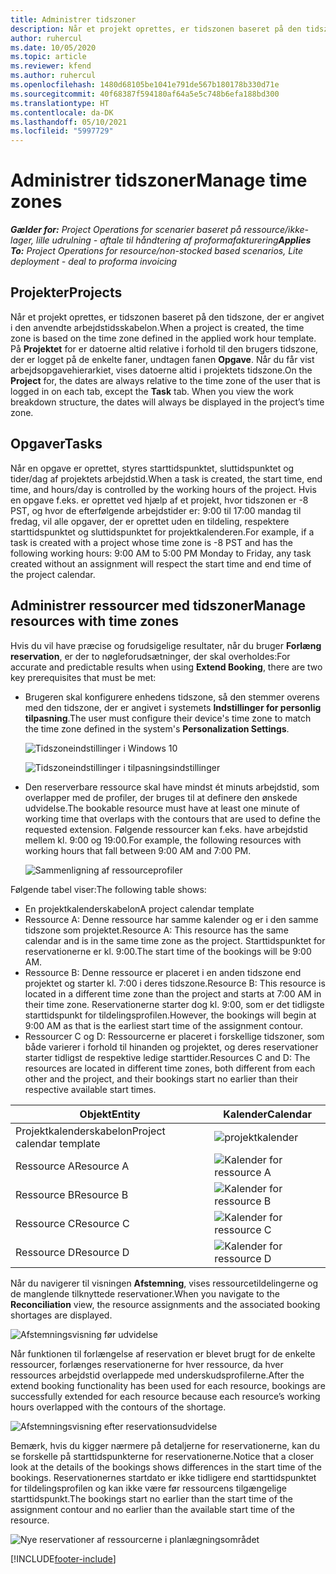 ```yaml
---
title: Administrer tidszoner
description: Når et projekt oprettes, er tidszonen baseret på den tidszone, der er angivet i den anvendte arbejdstidsskabelon.
author: ruhercul
ms.date: 10/05/2020
ms.topic: article
ms.reviewer: kfend
ms.author: ruhercul
ms.openlocfilehash: 1480d68105be1041e791de567b180178b330d71e
ms.sourcegitcommit: 40f68387f594180af64a5e5c748b6efa188bd300
ms.translationtype: HT
ms.contentlocale: da-DK
ms.lasthandoff: 05/10/2021
ms.locfileid: "5997729"
---
```

# <a name="manage-time-zones"></a><span data-ttu-id="15440-103">Administrer tidszoner</span><span class="sxs-lookup"><span data-stu-id="15440-103">Manage time zones</span></span>

<span data-ttu-id="15440-104">_**Gælder for:** Project Operations for scenarier baseret på ressource/ikke-lager, lille udrulning - aftale til håndtering af proformafakturering_</span><span class="sxs-lookup"><span data-stu-id="15440-104">_**Applies To:** Project Operations for resource/non-stocked based scenarios, Lite deployment - deal to proforma invoicing_</span></span>


## <a name="projects"></a><span data-ttu-id="15440-105">Projekter</span><span class="sxs-lookup"><span data-stu-id="15440-105">Projects</span></span>

<span data-ttu-id="15440-106">Når et projekt oprettes, er tidszonen baseret på den tidszone, der er angivet i den anvendte arbejdstidsskabelon.</span><span class="sxs-lookup"><span data-stu-id="15440-106">When a project is created, the time zone is based on the time zone defined in the applied work hour template.</span></span> <span data-ttu-id="15440-107">På **Projektet** for er datoerne altid relative i forhold til den brugers tidszone, der er logget på de enkelte faner, undtagen fanen **Opgave**. Når du får vist arbejdsopgavehierarkiet, vises datoerne altid i projektets tidszone.</span><span class="sxs-lookup"><span data-stu-id="15440-107">On the **Project** for, the dates are always relative to the time zone of the user that is logged in on each tab, except the **Task** tab. When you view the work breakdown structure, the dates will always be displayed in the project’s time zone.</span></span>

## <a name="tasks"></a><span data-ttu-id="15440-108">Opgaver</span><span class="sxs-lookup"><span data-stu-id="15440-108">Tasks</span></span>

<span data-ttu-id="15440-109">Når en opgave er oprettet, styres starttidspunktet, sluttidspunktet og tider/dag af projektets arbejdstid.</span><span class="sxs-lookup"><span data-stu-id="15440-109">When a task is created, the start time, end time, and hours/day is controlled by the working hours of the project.</span></span> <span data-ttu-id="15440-110">Hvis en opgave f.eks. er oprettet ved hjælp af et projekt, hvor tidszonen er -8 PST, og hvor de efterfølgende arbejdstider er: 9:00 til 17:00 mandag til fredag, vil alle opgaver, der er oprettet uden en tildeling, respektere starttidspunktet og sluttidspunktet for projektkalenderen.</span><span class="sxs-lookup"><span data-stu-id="15440-110">For example, if a task is created with a project whose time zone is -8 PST and has the following working hours: 9:00 AM to 5:00 PM Monday to Friday, any task created without an assignment will respect the start time and end time of the project calendar.</span></span>

## <a name="manage-resources-with-time-zones"></a><span data-ttu-id="15440-111">Administrer ressourcer med tidszoner</span><span class="sxs-lookup"><span data-stu-id="15440-111">Manage resources with time zones</span></span>

<span data-ttu-id="15440-112">Hvis du vil have præcise og forudsigelige resultater, når du bruger **Forlæng reservation**, er der to nøgleforudsætninger, der skal overholdes:</span><span class="sxs-lookup"><span data-stu-id="15440-112">For accurate and predictable results when using **Extend Booking**, there are two key prerequisites that must be met:</span></span>  

- <span data-ttu-id="15440-113">Brugeren skal konfigurere enhedens tidszone, så den stemmer overens med den tidszone, der er angivet i systemets **Indstillinger for personlig tilpasning**.</span><span class="sxs-lookup"><span data-stu-id="15440-113">The user must configure their device's time zone to match the time zone defined in the system's **Personalization Settings**.</span></span>
 
  ![Tidszoneindstillinger i Windows 10](media/reconcile-assignments-03.png)

  ![Tidszoneindstillinger i tilpasningsindstillinger](media/reconcile-assignments-04.png)
 
- <span data-ttu-id="15440-116">Den reserverbare ressource skal have mindst ét minuts arbejdstid, som overlapper med de profiler, der bruges til at definere den ønskede udvidelse.</span><span class="sxs-lookup"><span data-stu-id="15440-116">The bookable resource must have at least one minute of working time that overlaps with the contours that are used to define the requested extension.</span></span> <span data-ttu-id="15440-117">Følgende ressourcer kan f.eks. have arbejdstid mellem kl. 9:00 og 19:00.</span><span class="sxs-lookup"><span data-stu-id="15440-117">For example, the following resources with working hours that fall between 9:00 AM and 7:00 PM.</span></span> 

  ![Sammenligning af ressourceprofiler](media/reconcile-assignments-05.png)

<span data-ttu-id="15440-119">Følgende tabel viser:</span><span class="sxs-lookup"><span data-stu-id="15440-119">The following table shows:</span></span>

- <span data-ttu-id="15440-120">En projektkalenderskabelon</span><span class="sxs-lookup"><span data-stu-id="15440-120">A project calendar template</span></span>
- <span data-ttu-id="15440-121">Ressource A: Denne ressource har samme kalender og er i den samme tidszone som projektet.</span><span class="sxs-lookup"><span data-stu-id="15440-121">Resource A: This resource has the same calendar and is in the same time zone as the project.</span></span> <span data-ttu-id="15440-122">Starttidspunktet for reservationerne er kl. 9:00.</span><span class="sxs-lookup"><span data-stu-id="15440-122">The start time of the bookings will be 9:00 AM.</span></span>
- <span data-ttu-id="15440-123">Ressource B: Denne ressource er placeret i en anden tidszone end projektet og starter kl. 7:00 i deres tidszone.</span><span class="sxs-lookup"><span data-stu-id="15440-123">Resource B: This resource is located in a different time zone than the project and starts at 7:00 AM in their time zone.</span></span> <span data-ttu-id="15440-124">Reservationerne starter dog kl. 9:00, som er det tidligste starttidspunkt for tildelingsprofilen.</span><span class="sxs-lookup"><span data-stu-id="15440-124">However, the bookings will begin at 9:00 AM as that is the earliest start time of the assignment contour.</span></span>
- <span data-ttu-id="15440-125">Ressourcer C og D: Ressourcerne er placeret i forskellige tidszoner, som både varierer i forhold til hinanden og projektet, og deres reservationer starter tidligst de respektive ledige starttider.</span><span class="sxs-lookup"><span data-stu-id="15440-125">Resources C and D: The resources are located in different time zones, both different from each other and the project, and their bookings start no earlier than their respective available start times.</span></span>

|<span data-ttu-id="15440-126">Objekt</span><span class="sxs-lookup"><span data-stu-id="15440-126">Entity</span></span>  |<span data-ttu-id="15440-127">Kalender</span><span class="sxs-lookup"><span data-stu-id="15440-127">Calendar</span></span>  |
|-|-|
|<span data-ttu-id="15440-128">Projektkalenderskabelon</span><span class="sxs-lookup"><span data-stu-id="15440-128">Project calendar template</span></span>   | ![projektkalender](media/reconcile-assignments-06.png) |
|<span data-ttu-id="15440-130">Ressource A</span><span class="sxs-lookup"><span data-stu-id="15440-130">Resource A</span></span>  | ![Kalender for ressource A](media/reconcile-assignments-06.png) |
|<span data-ttu-id="15440-132">Ressource B</span><span class="sxs-lookup"><span data-stu-id="15440-132">Resource B</span></span>  |  ![Kalender for ressource B](media/reconcile-assignments-07.png) |
|<span data-ttu-id="15440-134">Ressource C</span><span class="sxs-lookup"><span data-stu-id="15440-134">Resource C</span></span>  |  ![Kalender for ressource C](media/reconcile-assignments-08.png) |
|<span data-ttu-id="15440-136">Ressource D</span><span class="sxs-lookup"><span data-stu-id="15440-136">Resource D</span></span>  | ![Kalender for ressource D](media/reconcile-assignments-09.png)  |
 
<span data-ttu-id="15440-138">Når du navigerer til visningen **Afstemning**, vises ressourcetildelingerne og de manglende tilknyttede reservationer.</span><span class="sxs-lookup"><span data-stu-id="15440-138">When you navigate to the **Reconciliation** view, the resource assignments and the associated booking shortages are displayed.</span></span>

![Afstemningsvisning før udvidelse](media/reconcile-assignments-10.png)

<span data-ttu-id="15440-140">Når funktionen til forlængelse af reservation er blevet brugt for de enkelte ressourcer, forlænges reservationerne for hver ressource, da hver ressources arbejdstid overlappede med underskudsprofilerne.</span><span class="sxs-lookup"><span data-stu-id="15440-140">After the extend booking functionality has been used for each resource, bookings are successfully extended for each resource because each resource’s working hours overlapped with the contours of the shortage.</span></span>

![Afstemningsvisning efter reservationsudvidelse](media/reconcile-assignments-11.png) 

<span data-ttu-id="15440-142">Bemærk, hvis du kigger nærmere på detaljerne for reservationerne, kan du se forskelle på starttidspunkterne for reservationerne.</span><span class="sxs-lookup"><span data-stu-id="15440-142">Notice that a closer look at the details of the bookings shows differences in the start time of the bookings.</span></span> <span data-ttu-id="15440-143">Reservationernes startdato er ikke tidligere end starttidspunktet for tildelingsprofilen og kan ikke være før ressourcens tilgængelige starttidspunkt.</span><span class="sxs-lookup"><span data-stu-id="15440-143">The bookings start no earlier than the start time of the assignment contour and no earlier than the available start time of the resource.</span></span>

![Nye reservationer af ressourcerne i planlægningsområdet](media/reconcile-assignments-12.png)


[!INCLUDE[footer-include](../includes/footer-banner.md)]